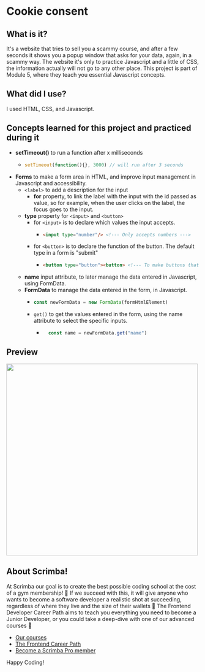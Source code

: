 # Cookie consent
## What is it? 
It's a website that tries to sell you a scammy course, and after a few seconds it shows you a popup window that asks for your data, again, in a scammy way. The website it's only to practice Javascript and a little of CSS, the information actually will not go to any other place.
This project is part of Module 5, where they teach you essential Javascript concepts. 
## What did I use?
I used HTML, CSS, and Javascript.
## Concepts learned for this project and practiced during it
  - **setTimeout()** to run a function after x milliseconds
    - ```Javascript
      setTimeout(function(){}, 3000) // will run after 3 seconds
      ```
  - **Forms** to make a form area in HTML, and improve input management in Javascript and accessibility.
    - `<label>` to add a description for the input
      - **for** property, to link the label with the input with the id passed as value, so for example, when the user clicks on the label, the focus goes to the input.
    - **type** property for `<input>` and `<button>`
      - for `<input>` is to declare which values the input accepts.
        - ```HTML
          <input type="number"/> <!--- Only accepts numbers --->
          ```
      - for `<button>` is to declare the function of the button. The default type in a form is "submit"
        - ```HTML
          <button type="button"><button> <!--- To make buttons that not activate the submit event --->
          ```
    - **name** input attribute, to later manage the data entered in Javascript, using FormData. 
    - **FormData** to manage the data entered in the form, in Javascript. 
      - ```Javascript
        const newFormData = new FormData(formHtmlElement)
        ```
      - `get()` to get the values entered in the form, using the name attribute to select the specific inputs.
        - ```Javascript
            const name = newFormData.get("name")
          ```
      
## Preview 
<img style="text-align:center" src="https://github.com/AlexMakowiecki/coworking-space-site/assets/122258496/343ba621-115c-4d5f-a863-6d2e8b9a511c" width="500px"/> 

## About Scrimba!


At Scrimba our goal is to create the best possible coding school at the cost of a gym membership! 💜
If we succeed with this, it will give anyone who wants to become a software developer a realistic shot at succeeding, regardless of where they live and the size of their wallets 🎉
The Frontend Developer Career Path aims to teach you everything you need to become a Junior Developer, or you could take a deep-dive with one of our advanced courses 🚀

- [Our courses](https://scrimba.com/allcourses)
- [The Frontend Career Path](https://scrimba.com/learn/frontend)
- [Become a Scrimba Pro member](https://scrimba.com/pricing)

Happy Coding!
